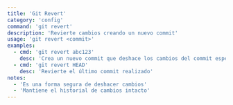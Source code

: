 ```yaml
---
title: 'Git Revert'
category: 'config'
command: 'git revert'
description: 'Revierte cambios creando un nuevo commit'
usage: 'git revert <commit>'
examples:
  - cmd: 'git revert abc123'
    desc: 'Crea un nuevo commit que deshace los cambios del commit especificado'
  - cmd: 'git revert HEAD'
    desc: 'Revierte el último commit realizado'
notes:
  - 'Es una forma segura de deshacer cambios'
  - 'Mantiene el historial de cambios intacto'
---
```

